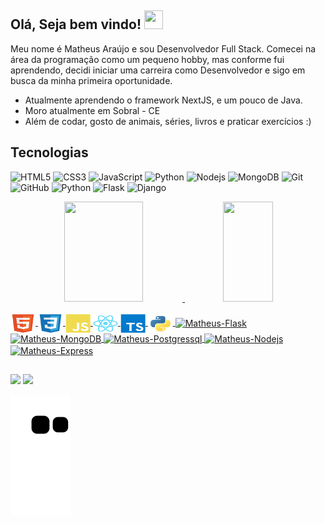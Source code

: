 ## Olá, Seja bem vindo! <img src="https://raw.githubusercontent.com/MartinHeinz/MartinHeinz/master/wave.gif" width="30px" height="30px" />
Meu nome é Matheus Araújo e sou Desenvolvedor Full Stack. Comecei na área da programação como um pequeno hobby, mas conforme fui aprendendo, decidi iniciar uma carreira como Desenvolvedor e sigo em busca da minha primeira oportunidade.

- Atualmente aprendendo o framework NextJS, e um pouco de Java.
- Moro atualmente em Sobral - CE
- Além de codar, gosto de animais, séries, livros e praticar exercícios :)


##  Tecnologias
![ HTML5 ](https://img.shields.io/badge/-HTML5-E34F26?style=flat-square&logo=html5&logoColor=white)
![ CSS3 ](https://img.shields.io/badge/-CSS3-1572B6?style=flat-square&logo=css3)
![ JavaScript ](https://img.shields.io/badge/-JavaScript-black?style=flat-square&logo=javascript)
![ Python ](https://img.shields.io/badge/-Reactjs-black?style=flat-square&logo=React.js)
![ Nodejs ](https://img.shields.io/badge/-Nodejs-black?style=flat-square&logo=Node.js)
![ MongoDB ](https://img.shields.io/badge/-MongoDB-black?style=flat-square&logo=mongodb)
![ Git ](https://img.shields.io/badge/-Git-black?style=flat-square&logo=git)
![ GitHub ](https://img.shields.io/badge/-GitHub-181717?style=flat-square&logo=github)
![ Python ](https://img.shields.io/badge/-Python-black?style=flat-square&logo=python)
![ Flask ](https://img.shields.io/badge/-Flask-black?style=flat-square&logo=flask)
![ Django ](https://img.shields.io/badge/-Django-black?style=flat-square&logo=django)




<div align="center">
  <a href="https://github.com/matheus-araujo-cunha">
  <img height="160em" width="50%" src="https://github-readme-stats.vercel.app/api?username=matheus-araujo-cunha&show_icons=true&theme=ocean_dark&include_all_commits=true&count_private=true"/>
  <img height="160em" width="40%" src="https://github-readme-stats.vercel.app/api/top-langs/?username=matheus-araujo-cunha&layout=compact&langs_count=7&theme=ocean_dark&count_private=true"/>
</div>
<div style="display: inline_block"><br>
<img align="center" alt="Matheus-HTML" height="30" width="40" src="https://raw.githubusercontent.com/devicons/devicon/master/icons/html5/html5-original.svg">
<img align="center" alt="Matheus-CSS" height="30" width="40" src="https://raw.githubusercontent.com/devicons/devicon/master/icons/css3/css3-original.svg">
<img align="center" alt="Matheus-Js" height="30" width="40" src="https://raw.githubusercontent.com/devicons/devicon/master/icons/javascript/javascript-plain.svg">
<img align="center" alt="Matheus-React" height="30" width="40" src="https://raw.githubusercontent.com/devicons/devicon/master/icons/react/react-original.svg">
<img align="center" alt="Matheus-Ts" height="30" width="40" src="https://raw.githubusercontent.com/devicons/devicon/master/icons/typescript/typescript-plain.svg">
<img align="center" alt="Matheus-Python" height="30" width="40" src="https://raw.githubusercontent.com/devicons/devicon/master/icons/python/python-original.svg">
<img align="center" alt="Matheus-Flask" height="30" width="40" src="https://cdn.jsdelivr.net/gh/devicons/devicon/icons/flask/flask-original.svg" />
<img align="center" alt="Matheus-MongoDB" height="30" width="40" src="https://cdn.jsdelivr.net/gh/devicons/devicon/icons/mongodb/mongodb-original.svg" />
<img align="center" alt="Matheus-Postgressql" height="30" width="40" src="https://cdn.jsdelivr.net/gh/devicons/devicon/icons/postgresql/postgresql-original.svg" />
<img align="center" alt="Matheus-Nodejs" height="30" width="40" src="https://cdn.jsdelivr.net/gh/devicons/devicon/icons/nodejs/nodejs-original.svg" />
<img align="center" alt="Matheus-Express" height="30" width="40" src="https://cdn.jsdelivr.net/gh/devicons/devicon/icons/express/express-original.svg" />
          
                      
</div> 

          
  
  ##
  
<div>
<a href="https://www.linkedin.com/in/matheus-ara%C3%BAjo-108ab0213/" target="_blank"><img src="https://img.shields.io/badge/-LinkedIn-%230077B5?style=for-the-badge&logo=linkedin&logoColor=white" target="_blank"></a>
<a href="https://www.instagram.com/matheusaraujo_dev" target="_blank"><img src="https://img.shields.io/badge/-Instagram-%23E4405F?style=for-the-badge&logo=instagram&logoColor=white" target="_blank"></a>
</div>
  
![Snake animation](https://github.com/matheus-araujo-cunha/Matheus-Araujo-Cunha/blob/output/github-contribution-grid-snake.svg)  
 
<!---
Matheus-Araujo-Cunha/Matheus-Araujo-Cunha is a ✨ special ✨ repository because its `README.md` (this file) appears on your GitHub profile.
You can click the Preview link to take a look at your changes.
--->
